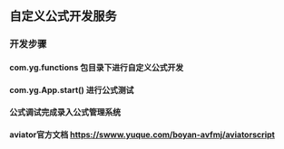 ## 自定义公式开发服务
### 开发步骤
#### com.yg.functions 包目录下进行自定义公式开发
#### com.yg.App.start() 进行公式测试
#### 公式调试完成录入公式管理系统
#### aviator官方文档 https://swww.yuque.com/boyan-avfmj/aviatorscript